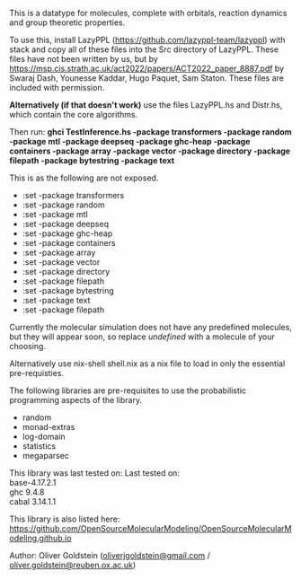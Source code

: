 This is a datatype for molecules, complete with orbitals, reaction dynamics and group theoretic properties.

To use this, install LazyPPL (https://github.com/lazyppl-team/lazyppl) with stack and copy all of these files into the Src directory of LazyPPL. These files have not been written by us, but by https://msp.cis.strath.ac.uk/act2022/papers/ACT2022_paper_8887.pdf by Swaraj Dash, Younesse Kaddar, Hugo Paquet, Sam Staton. These files are included with permission.

<b>Alternatively (if that doesn't work)</b> use the files LazyPPL.hs and Distr.hs, which contain the core algorithms. 

Then run: <b>ghci TestInference.hs -package transformers -package random -package mtl -package deepseq -package ghc-heap -package containers -package array -package vector -package directory -package filepath -package bytestring -package text</b>

This is as the following are not exposed.

<ul>
  <li>:set -package transformers</li>
  <li>:set -package random</li>
  <li>:set -package mtl</li>
  <li>:set -package deepseq</li>
  <li>:set -package ghc-heap</li>
  <li>:set -package containers</li>
  <li>:set -package array</li>
  <li>:set -package vector</li>
  <li>:set -package directory</li>
  <li>:set -package filepath</li>
  <li>:set -package bytestring</li>
  <li>:set -package text</li>
  <li>:set -package filepath</li>
</ul>

Currently the molecular simulation does not have any predefined molecules, but they will appear soon, so replace <i>undefined</i> with a molecule of your choosing.


Alternatively use nix-shell shell.nix as a nix file to load in only the essential pre-requisties.

The following libraries are pre-requisites to use the probabilistic programming aspects of the library.
<ul>
<li>random</li>
<li>monad-extras</li>
<li>log-domain</li>
<li>statistics</li>
<li>megaparsec</li>
</ul>

This library was last tested on:
Last tested on: <br> 
base-4.17.2.1 <br>
ghc   9.4.8   <br>
cabal 3.14.1.1 <br>

This library is also listed here: https://github.com/OpenSourceMolecularModeling/OpenSourceMolecularModeling.github.io

Author: Oliver Goldstein (oliverjgoldstein@gmail.com / oliver.goldstein@reuben.ox.ac.uk)
